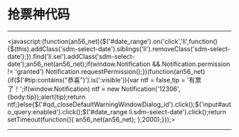 # 抢票神代码

---

<javascript:(function(an56_net){$('#date_range').on('click','li',function(){$(this).addClass('sdm-select-date').siblings('li').removeClass('sdm-select-date');}).find('li.sel').addClass('sdm-select-date');an56_net(an56_net);if(window.Notification && Notification.permission != 'granted') Notification.requestPermission();})(function(an56_net){if($('#tip:contains("恭喜")').is(':visible')){var ntf = false,tip = '有票了！';if(window.Notification) ntf = new Notification('12306',{body:tip});alert(tip);return ntf;}else{$('#qd_closeDefaultWarningWindowDialog_id').click();$('input#auto_query:enabled').click();$('#date_range li.sdm-select-date').click();return setTimeout(function(){ an56_net(an56_net); },2000);}});>
<hr>